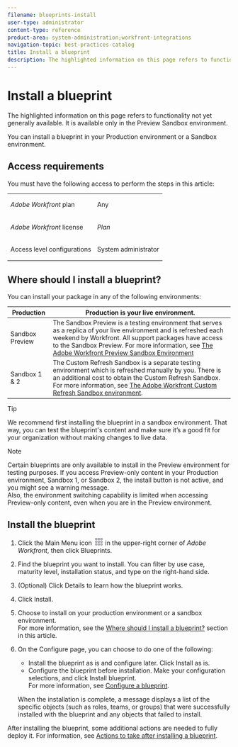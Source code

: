 ```yaml
---
filename: blueprints-install
user-type: administrator
content-type: reference
product-area: system-administration;workfront-integrations
navigation-topic: best-practices-catalog
title: Install a blueprint
description: The highlighted information on this page refers to functionality not yet generally available. It is available only in the Preview Sandbox environment.
---
```


# Install a blueprint

The highlighted information on this page refers to functionality not yet generally available. It is available only in the Preview Sandbox environment.

You can install a blueprint in your Production environment or a Sandbox environment.

## Access requirements

You must have the following access to perform the steps in this article:

<table cellspacing="0"> 
 <col> 
 <col> 
 <tbody> 
  <tr> 
   <td role="rowheader"><em>Adobe Workfront</em> plan</td> 
   <td> <p> Any</p> </td> 
  </tr> 
  <tr> 
   <td role="rowheader"><em>Adobe Workfront</em> license</td> 
   <td> <p><em>Plan</em> </p> </td> 
  </tr> 
  <tr> 
   <td role="rowheader">Access level configurations</td> 
   <td> <p>System administrator </p> </td> 
  </tr> 
 </tbody> 
</table>

## Where should I install a blueprint?

You can install your package in any of the following environments:

| Production |Production is your live environment.  |
|---|---|
| Sandbox Preview |The Sandbox Preview is a testing environment that serves as a replica of your live environment and is refreshed each weekend by Workfront. All support packages have access to the Sandbox Preview. For more information, see [The Adobe Workfront Preview Sandbox Environment](../../administration-and-setup/set-up-workfront/workfront-testing-environments/wf-preview-sandbox-environment.md) |
| Sandbox 1 & 2 |The Custom Refresh Sandbox is a separate testing environment which is refreshed manually by you. There is an additional cost to obtain the Custom Refresh Sandbox. For more information, see [The Adobe Workfront Custom Refresh Sandbox environment](../../administration-and-setup/set-up-workfront/workfront-testing-environments/wf-custom-refresh-sandbox-environment.md). |

>[!TIP]
>
>We recommend first installing the blueprint in a sandbox environment. That way, you can test the blueprint's content and make sure it’s a good fit for your organization without making changes to live data.

>[!NOTE]
>
>Certain blueprints are only available to install in the Preview environment for testing purposes. If you access Preview-only content in your Production environment, Sandbox 1, or Sandbox 2, the install button is not active, and you might see a warning message.  
>Also, the environment switching capability is limited when accessing Preview-only content, even when you are in the Preview environment.

## Install the blueprint

<ol> 
 <li value="1"> <p>Click the <span class="bold">Main Menu</span> icon <img src="assets/main-menu-icon.png"> in the upper-right corner of <em>Adobe Workfront</em>, then click <span class="uitext">Blueprints</span>.</p> </li> 
 <li value="2"> <p>Find the blueprint you want to install. You can filter by use case, maturity level, installation status, and type on the right-hand side.</p> </li> 
 <li value="3"> <p>(Optional) Click <span class="bold">Details</span> to learn how the blueprint works.</p> </li> 
 <li value="4"> <p>Click <span class="bold">Install</span>.</p> </li> 
 <li value="5"> <p>Choose to install on your production environment or a sandbox environment.<br>For more information, see the <a href="#where" class="MCXref xref">Where should I install a blueprint?</a> section in this article.</p> </li> 
 <li value="6"> <p>On the Configure page, you can choose to do one of the following: 
   <ul>
    <li>Install the blueprint as is and configure later. Click <span class="bold">Install as is</span>.</li>
    <li>Configure the blueprint before installation. Make your configuration selections, and click <span class="bold">Install blueprint</span>.<br>For more information, see <a href="../../administration-and-setup/blueprints/configure-template-package.md" class="MCXref xref">Configure a blueprint</a>.</li>
   </ul></p> <p><span class="preview">When the installation is complete, a message displays a list of the specific objects (such as roles, teams, or groups) that were successfully installed with the blueprint and any objects that failed to install.</span> </p> </li> 
</ol>

After installing the blueprint, some additional actions are needed to fully deploy it. For information, see [Actions to take after installing a blueprint](../../administration-and-setup/blueprints/best-next-actions-after-install.md).
